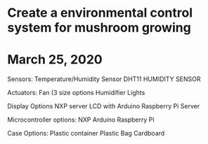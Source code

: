 # Create a environmental control system for mushroom growing
# March 25, 2020

Sensors:
Temperature/Humidity Sensor DHT11 HUMIDITY SENSOR 

Actuators:
Fan (3 size options
Humidifier
Lights

Display Options
NXP server
LCD with Arduino
Raspberry Pi Server

Microcontroller options:
NXP
Arduino
Raspberry Pi

Case Options:
Plastic container
Plastic Bag
Cardboard


